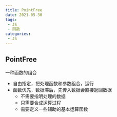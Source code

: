 ```yaml
---
title: PointFree
date: 2021-05-30
tags:
 - JS
 - 函数
categories: 
 - JS
---
```


## PointFree
一种函数的组合
+ 自由指定，把处理函数和参数组合，运行
+ 函数优先，数据滞后，先传入数据会直接返回数据
  - 不需要指明处理的数据
  - 只需要合成运算过程
  - 需要定义一些辅助的基本运算函数
